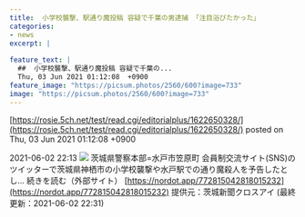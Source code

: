 ```yaml
---
title:  小学校襲撃、駅通り魔投稿 容疑で千葉の男逮捕 「注目浴びたかった」  
categories:
- news
excerpt: |
  
feature_text: |
  ##  小学校襲撃、駅通り魔投稿 容疑で千葉の...
  Thu, 03 Jun 2021 01:12:08  +0900
feature_image: "https://picsum.photos/2560/600?image=733"
image: "https://picsum.photos/2560/600?image=733"
---
```


[https://rosie.5ch.net/test/read.cgi/editorialplus/1622650328/](https://rosie.5ch.net/test/read.cgi/editorialplus/1622650328/)
posted on Thu, 03 Jun 2021 01:12:08  +0900

<!--more-->

2021-06-02 22:13 ![](https://contents.oricon.co.jp/upimg/article/3/1534/1534257/detail/img400/30ec6792efbc28c42114ba7c3f0d2ac52f40b0a0dcdbd1589ef3e458ab0205d7.jpg) 茨城県警察本部=水戸市笠原町 会員制交流サイト(SNS)のツイッターで茨城県神栖市の小学校襲撃や水戸駅での通り魔殺人を予告したとし... 続きを読む（外部サイト） [https://nordot.app/772815042818015232](https://nordot.app/772815042818015232) 提供元：茨城新聞クロスアイ (最終更新：2021-06-02 22:31)

